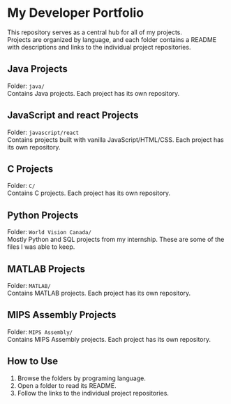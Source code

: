 # My Developer Portfolio

This repository serves as a central hub for all of my projects.  
Projects are organized by language, and each folder contains a README with descriptions and links to the individual project repositories.

## Java Projects
Folder: `java/`  
Contains Java projects. Each project has its own repository.

## JavaScript and react Projects
Folder: `javascript/react`  
Contains projects built with vanilla JavaScript/HTML/CSS. Each project has its own repository.

## C Projects
Folder: `C/`  
Contains C projects. Each project has its own repository.

## Python Projects
Folder: `World Vision Canada/`  
Mostly Python and SQL projects from my internship. These are some of the files I was able to keep.

## MATLAB Projects
Folder: `MATLAB/`  
Contains MATLAB projects. Each project has its own repository.

## MIPS Assembly Projects
Folder: `MIPS Assembly/`  
Contains MIPS Assembly projects. Each project has its own repository.

## How to Use
1. Browse the folders by programing language.  
2. Open a folder to read its README.  
3. Follow the links to the individual project repositories.
